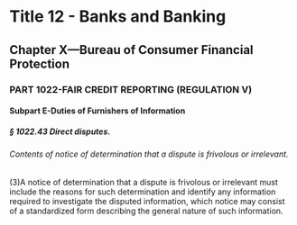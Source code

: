 
# Title 12 - Banks and Banking
## Chapter X—Bureau of Consumer Financial Protection
### PART 1022-FAIR CREDIT REPORTING (REGULATION V)
#### Subpart E-Duties of Furnishers of Information
##### § 1022.43 Direct disputes.
###### Contents of notice of determination that a dispute is frivolous or irrelevant.

(3)A notice of determination that a dispute is frivolous or irrelevant must include the reasons for such determination and identify any information required to investigate the disputed information, which notice may consist of a standardized form describing the general nature of such information.
